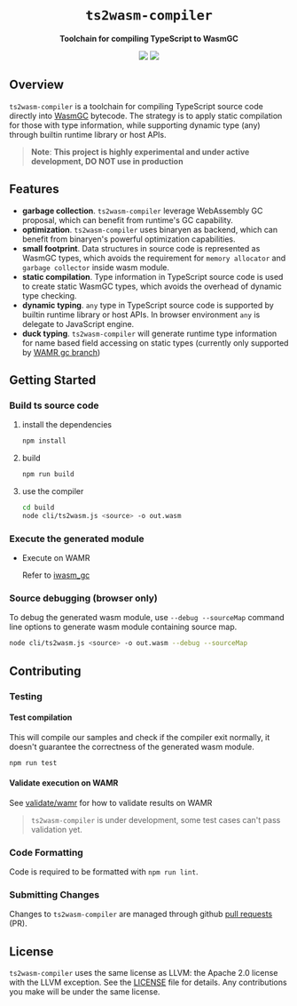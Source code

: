 <div align="center">
  <h1><code>ts2wasm-compiler</code></h1>

  <p>
    <strong>Toolchain for compiling TypeScript to WasmGC</strong>
  </p>

  <p>
  <a href="https://github.com/bytecodealliance/governance/blob/main/SIGs/SIG-TypeScript-Compilation/proposal.md"><img src="https://img.shields.io/badge/SIG-TypeScript--Compilation-blue"></a>
  <a href="https://github.com/WebAssembly/gc"><img src="https://img.shields.io/badge/-WasmGC-brightgreen"></a>

  </p>
</div>

## Overview

`ts2wasm-compiler` is a toolchain for compiling TypeScript source code directly into [WasmGC](https://github.com/WebAssembly/gc) bytecode. The strategy is to apply static compilation for those with type information, while supporting dynamic type (any) through builtin runtime library or host APIs.

> **Note**: **This project is highly experimental and under active development, DO NOT use in production**

## Features

- **garbage collection**. `ts2wasm-compiler` leverage WebAssembly GC proposal, which can benefit from runtime's GC capability.
- **optimization**. `ts2wasm-compiler` uses binaryen as backend, which can benefit from binaryen's powerful optimization capabilities.
- **small footprint**. Data structures in source code is represented as WasmGC types, which avoids the requirement for `memory allocator` and `garbage collector` inside wasm module.
- **static compilation**. Type information in TypeScript source code is used to create static WasmGC types, which avoids the overhead of dynamic type checking.
- **dynamic typing**. `any` type in TypeScript source code is supported by builtin runtime library or host APIs. In browser environment `any` is delegate to JavaScript engine.
- **duck typing**. `ts2wasm-compiler` will generate runtime type information for name based field accessing on static types (currently only supported by [WAMR gc branch](https://github.com/bytecodealliance/wasm-micro-runtime/tree/dev/gc_refactor))

## Getting Started

### Build ts source code

1. install the dependencies
    ``` bash
    npm install
    ```

2. build

    ``` bash
    npm run build
    ```

3. use the compiler

    ``` bash
    cd build
    node cli/ts2wasm.js <source> -o out.wasm
    ```

### Execute the generated module

- Execute on WAMR

    Refer to [iwasm_gc](./runtime-library/README.md)

### Source debugging (browser only)

To debug the generated wasm module, use `--debug --sourceMap` command line options to generate wasm module containing source map.

```bash
node cli/ts2wasm.js <source> -o out.wasm --debug --sourceMap
```

## Contributing

### Testing

#### Test compilation

This will compile our samples and check if the compiler exit normally, it doesn't guarantee the correctness of the generated wasm module.

``` bash
npm run test
```

#### Validate execution on WAMR

See [validate/wamr](./tools/validate/wamr/README.md) for how to validate results on WAMR

> `ts2wasm-compiler` is under development, some test cases can't pass validation yet.

### Code Formatting

Code is required to be formatted with `npm run lint`.

### Submitting Changes

Changes to `ts2wasm-compiler` are managed through github [pull requests](https://docs.github.com/en/pull-requests/collaborating-with-pull-requests/proposing-changes-to-your-work-with-pull-requests/about-pull-requests) (PR).

## License

`ts2wasm-compiler` uses the same license as LLVM: the Apache 2.0 license with the LLVM exception. See the [LICENSE](./LICENSE) file for details. Any contributions you make will be under the same license.
